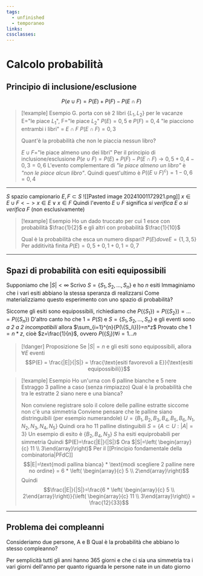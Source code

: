 ```yaml
---
tags:
  - unfinished
  - temporaneo
links: 
cssclasses:
---
```

# Calcolo probabilità
## Principio di inclusione/esclusione
$$P(e\cup F)=P(E)+P(F)-P(E\cap F)$$
>[!example] Esempio
>G. porta con sè 2 libri $\{L_1, L_2\}$ per le vacanze
>E="le piace $L_1$", F="le piace $L_2$"
>$P(E)=0,5$ e $P(F)=0,4$
>"le piacciono entrambi i libri" = $E\cap F$
>$P(E\cap F)=0,3$
>
>Quant'è la probabilità che non le piaccia nessun libro?
>
>$E\cup F$="le piace almeno uno dei libri"
>Per il principio di inclusione/esclusione
>$P(e\cup F)=P(E)+P(F)-P(E\cap F) \longrightarrow 0,5+0,4-0,3=0,6$
>L'evento complementare di *"le piace almeno un libro"* è *"non le piace alcun libro"*.
>Quindi quest'ultimo è $P((E \cup F)^c) = 1-0,6 = 0,4$

---
$S$ spazio campionario
$E, F \subset S$
![[Pasted image 20241001172921.png]]
$x \in E\cup F <-> x \in E \lor x \in F$
Quindi l'evento $E\cup F$ significa *si verifica E o si verifica F* (non esclusivamente)
>[!example] Esempio
>Ho un dado truccato per cui 1 esce con probabilità $\frac{1}{2}$ e gli altri con probabilità $\frac{1}{10}$
>
>Qual è la probabilità che esca un numero dispari?
>$P(E) dove E = \{1,3,5\}$
>Per additività finita $P(E)=0,5+0,1+0,1=0,7$

---
## Spazi di probabilità con esiti equipossibili
Supponiamo che $|S|< \infty$
Scrivo $S=\{S_1,S_2,...,S_n\}$ e ho $n$ esiti
Immaginiamo che i vari esiti abbiano la stessa speranza di realizzarsi
Come materializziamo questo esperimento con uno spazio di probabilità?

Siccome gli esiti sono equipossibili, richiediamo che $P(\{S_1\})=P(\{S_2\})=...=P(\{S_n\})$
D'altro canto ho che $1=P(S)$ e $S=\{S_1,S_2,...,S_n\}$ e gli eventi sono *a 2 a 2 incompatibili* allora $\sum_{i=1}^{n}{P(\{S_i\})}=n*z$
Provato che $1=n*z$, cioè $z=\frac{1}{n}$, ovvero $P(\{S_i\}) \forall i = 1...n$

> [!danger] Proposizione
> Se $|S|=n$ e gli esiti sono equipossibili, allora $\forall E$ eventi
> $$P(E) = \frac{|E|}{|S|} = \frac{\text{esiti favorevoli a E}}{\text{esiti equipossibili}}$$

> [!example] Esempio
> Ho un'urna con 6 palline bianche e 5 nere
> Estraggo 3 palline a caso (senza rimpiazzo)
> Qual è la probabilità che tra le estratte 2 siano nere e una bianca?
> 
> Non conviene registrare solo il colore delle palline estratte siccome non c'è una simmetria
> Conviene pensare che le palline siano distringuibili (per esempio numerandole)
> $U=\{B_1,B_2,B_3,B_4,B_5,B_6,N_1,N_2,N_3,N_4,N_5\}$
> Quindi ora ho 11 palline distinguibili
> $S=\{A \subset U : |A|=3\}$
> Un esempio di esito è $\{B_2,B_4,N_3\}$
> $S$ ha esiti equiprobabili per simmetria
> Quindi $P(E)=\frac{|E|}{|S|}$
> Ora $|S|=\left( \begin{array}{c} 11 \\ 3\end{array}\right)$
> Per il [[Principio fondamentale della combinatoria|PFdC]] $$|E|=\text{modi pallina bianca} * \text{modi scegliere 2 palline nere no ordine} = 6 * \left( \begin{array}{c} 5 \\ 2\end{array}\right)$$
> Quindi $$\frac{|E|}{|S|}=\frac{6 * \left( \begin{array}{c} 5 \\ 2\end{array}\right)}{\left( \begin{array}{c} 11 \\ 3\end{array}\right)} = \frac{12}{33}$$

---
## Problema dei compleanni
Consideriamo due persone, A e B
Qual è la probabilità che abbiano lo stesso compleanno?

Per semplicità tutti gli anni hanno 365 giorni e che ci sia una simmetria tra i vari giorni dell'anno per quanto riguarda le persone nate in un dato giorno
